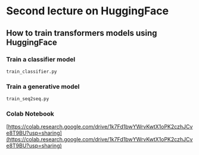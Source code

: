 # Second lecture on HuggingFace
## How to train transformers models using HuggingFace

### Train a classifier model
```train_classifier.py```

### Train a generative model
```train_seq2seq.py```

### Colab Notebook
[https://colab.research.google.com/drive/1k7Fd1bwYWrvKwtX1oPK2czhJCve8T9BU?usp=sharing](https://colab.research.google.com/drive/1k7Fd1bwYWrvKwtX1oPK2czhJCve8T9BU?usp=sharing)